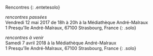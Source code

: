 Rencontres
{: .entetesolo}

*rencontres passées*  
Vendredi 12 mai 2017 de 18h à 20h à la Médiathèque André-Malraux  
1 Presqu'île André-Malraux, 67100 Strasbourg, France
{: .solo}

*rencontres à venir*  
Samedi 7 avril 2018 à la Médiathèque André-Malraux  
1 Presqu'île André-Malraux, 67100 Strasbourg, France
{: .solo}
